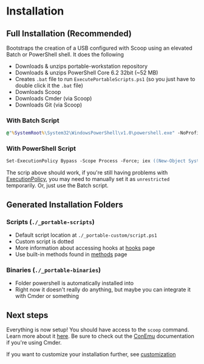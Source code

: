 # Installation

## Full Installation (Recommended)

Bootstraps the creation of a USB configured with Scoop using an elevated Batch or PowerShell shell. It does the following

* Downloads & unzips portable-workstation repository
* Downloads & unzips PowerShell Core 6.2 32bit (~52 MB)
* Creates `.bat` file to run `ExecutePortableScripts.ps1` (so you just have to double click it the `.bat` file)
* Downloads Scoop
* Downloads Cmder (via Scoop)
* Downloads Git (via Scoop)

### With Batch Script

```cmd
@"%SystemRoot%\System32\WindowsPowerShell\v1.0\powershell.exe" -NoProfile -InputFormat None -ExecutionPolicy Bypass -Command "iex ((New-Object System.Net.WebClient).DownloadString('https://raw.githubusercontent.com/eankeen/portable-workstation/master/install/InstallFull.ps1'))"
```

### With PowerShell Script

```ps
Set-ExecutionPolicy Bypass -Scope Process -Force; iex ((New-Object System.Net.WebClient).DownloadString('https://raw.githubusercontent.com/eankeen/portable-workstation/master/install/InstallFull.ps1'))
```

The scrip above should work, if you're still having problems with [ExecutionPolicy](https://docs.microsoft.com/en-us/powershell/module/microsoft.powershell.core/about/about_execution_policies?view=powershell-6), you may need to manually set it as `unrestricted` temporarily. Or, just use the Batch script.

## Generated Installation Folders

### Scripts (`./_portable-scripts`)

* Default script location at `./_portable-custom/script.ps1`
* Custom script is dotted
* More information about accessing hooks at [hooks](hooks.md) page
* Use built-in methods found in [methods](methods.md) page

### Binaries (`./_portable-binaries`)

* Folder powershell is automatically installed into
* Right now it doesn't really do anything, but maybe you can integrate it with Cmder or something

## Next steps

Everything is now setup!
You should have access to the `scoop` command. Learn more about it [here](https://github.com/lukesampson/scoop). Be sure to check out the [ConEmu](https://conemu.github.io/en/ConEmuEnvironment.html) documentation if you're using Cmder.

If you want to customize your installation further, see [customization](./customization.md)
